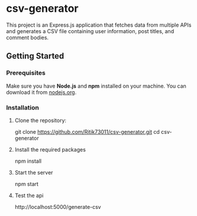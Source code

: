 # csv-generator

This project is an Express.js application that fetches data from multiple APIs and generates a CSV file containing user information, post titles, and comment bodies.

## Getting Started

### Prerequisites

Make sure you have **Node.js** and **npm** installed on your machine. You can download it from [nodejs.org](https://nodejs.org/).

### Installation

1. Clone the repository:

   git clone <https://github.com/Ritik73011/csv-generator.git>
   cd csv-generator

2. Install the required packages

   npm install

3. Start the server

   npm start

4. Test the api

   http://localhost:5000/generate-csv
